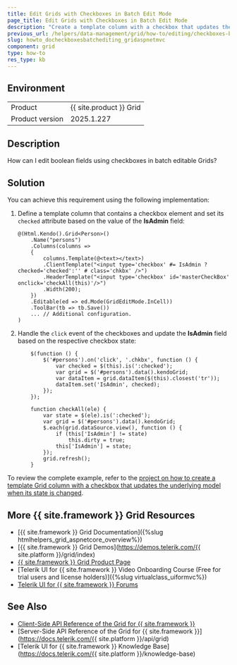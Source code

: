 ```yaml
---
title: Edit Grids with Checkboxes in Batch Edit Mode
page_title: Edit Grids with Checkboxes in Batch Edit Mode
description: "Create a template column with a checkbox that updates the underlying model when its state is changed in a {{ site.product }} Grid in ASP.NET MVC applications."
previous_url: /helpers/data-management/grid/how-to/editing/checkboxes-batch-editing, /html-helpers/data-management/grid/how-to/editing/checkboxes-batch-editing
slug: howto_docheckboxesbatchediting_gridaspnetmvc
component: grid
type: how-to
res_type: kb
---
```


## Environment

<table>
 <tr>
  <td>Product</td>
  <td>{{ site.product }} Grid</td>
 </tr>
 <tr>
  <td>Product version</td>
  <td>2025.1.227</td>
 </tr>
</table>

## Description

How can I edit boolean fields using checkboxes in batch editable Grids?

## Solution

You can achieve this requirement using the following implementation:

1. Define a template column that contains a checkbox element and set its `checked` attribute based on the value of the **IsAdmin** field:

    ```Razor
    @(Html.Kendo().Grid<Person>()
        .Name("persons")
        .Columns(columns =>
        {
            columns.Template(@<text></text>)
            .ClientTemplate("<input type='checkbox' #= IsAdmin ? checked='checked':'' # class='chkbx' />")
            .HeaderTemplate("<input type='checkbox' id='masterCheckBox' onclick='checkAll(this)'/>")
            .Width(200);
        })
        .Editable(ed => ed.Mode(GridEditMode.InCell))
        .ToolBar(tb => tb.Save())
        ... // Additional configuration.
    )
    ```

1. Handle the `click` event of the checkboxes and update the **IsAdmin** field based on the respective checkbox state:

    ```JS
        $(function () {
            $('#persons').on('click', '.chkbx', function () {
                var checked = $(this).is(':checked');
                var grid = $('#persons').data().kendoGrid;
                var dataItem = grid.dataItem($(this).closest('tr'));
                dataItem.set('IsAdmin', checked);
            });
        });

        function checkAll(ele) {
            var state = $(ele).is(':checked');
            var grid = $('#persons').data().kendoGrid;
            $.each(grid.dataSource.view(), function () {
                if (this['IsAdmin'] != state)
                    this.dirty = true;
                this['IsAdmin'] = state;
            });
            grid.refresh();
        }
    ```

To review the complete example, refer to the [project on how to create a template Grid column with a checkbox that updates the underlying model when its state is changed](https://github.com/telerik/ui-for-aspnet-mvc-examples/tree/master/Telerik.Examples.Mvc/Telerik.Examples.Mvc/Areas/GridEditingBatchWithCheckboxes).

## More {{ site.framework }} Grid Resources

* [{{ site.framework }} Grid Documentation]({%slug htmlhelpers_grid_aspnetcore_overview%})
* [{{ site.framework }} Grid Demos](https://demos.telerik.com/{{ site.platform }}/grid/index)
* [{{ site.framework }} Grid Product Page](https://www.telerik.com/aspnet-mvc/grid)
* [Telerik UI for {{ site.framework }} Video Onboarding Course (Free for trial users and license holders)]({%slug virtualclass_uiformvc%})
* [Telerik UI for {{ site.framework }} Forums](https://www.telerik.com/forums/aspnet-mvc)

## See Also

* [Client-Side API Reference of the Grid for {{ site.framework }}](https://docs.telerik.com/kendo-ui/api/javascript/ui/grid)
* [Server-Side API Reference of the Grid for {{ site.framework }}](https://docs.telerik.com/{{ site.platform }}/api/grid)
* [Telerik UI for {{ site.framework }} Knowledge Base](https://docs.telerik.com/{{ site.platform }}/knowledge-base)
